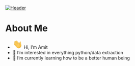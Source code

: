 
[![Header](https://github.com/amit1411/amit1411/blob/main/master/amit_grey.gif "Header")](https://github.com/amit1411)

# About Me

- <img src="https://github.com/amit1411/amit1411/blob/main/master/wave.gif?raw=true" width="30px"> Hi, I’m Amit
- 👀 I’m interested in everything python/data extraction
- 🌱 I’m currently learning how to be a better human being

<!---
amit1411/amit1411 is a ✨ special ✨ repository because its `README.md` (this file) appears on your GitHub profile.
You can click the Preview link to take a look at your changes.
--->

